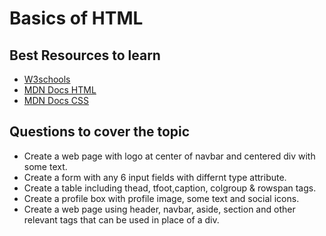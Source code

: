 # Basics of HTML

## Best Resources to learn

- [W3schools](https://www.w3schools.com/html/)
- [MDN Docs HTML](https://developer.mozilla.org/en-US/docs/Learn/Getting_started_with_the_web/HTML_basics)
- [MDN Docs CSS](https://developer.mozilla.org/en-US/docs/Learn/Getting_started_with_the_web/CSS_basics)

## Questions to cover the topic

- Create a web page with logo at center of navbar and centered div with some text.
- Create a form with any 6 input fields with differnt type attribute.
- Create a table including thead, tfoot,caption, colgroup & rowspan tags.
- Create a profile box with profile image, some text and social icons.
- Create a web page using header, navbar, aside, section and other relevant tags that can be used in place of a div.
